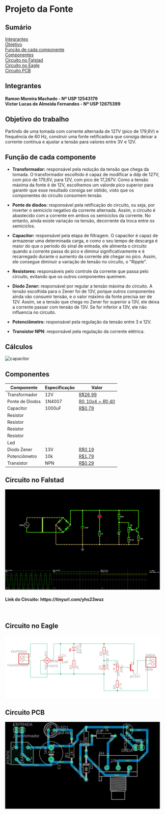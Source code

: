 # Projeto da Fonte

## Sumário
[Integrantes](#Integrantes) <br />
[Objetivo](#objetivo) <br />
[Função de cada componente](#funcao) <br />
[Componentes](#Componentes) <br />
[Circuito no Falstad](#falstad) <br />
[Circuito no Eagle](#eagle) <br />
[Circuito PCB](#pcb) <br />

## Integrantes
<h4> Ramon Moreira Machado - Nº USP 12543179 <br />
Victor Lucas de Almeida Fernandes - Nº USP 12675399 </h4>

<a name="objetivo"> </a>
## Objetivo do trabalho
Partindo de uma tomada com corrente alternada de 127V (pico de 179,6V)
e frequência de 60 Hz, construir uma fonte retificadora que consiga deixar 
a corrente contínua e ajustar a tensão para valores entre 3V e 12V.


<a name="funcao"> </a>
## Função de cada componente

* **Transformador:** 
responsável pela redução da tensão que chega da tomada. O transformador
escolhido é capaz de modificar a ddp de 127V, com pico de 179,6V, para 12V, com pico de 17,287V. Como a tensão máxima 
da fonte é de 12V, escolhemos um valorde pico superior para garantir que esse resultado
consiga ser obtido, visto que os componentes do circuito consomem tensão.

* **Ponte de diodos:** 
responsável pela retificação do circuito, ou seja, por inverter o 
semiciclo negativo da corrente alternada. Assim, o circuito é abastecido com a corrente 
em ambos os semiciclos da corrente. No entanto, ainda existe variação na tensão, decorrente
da troca entre os semiciclos.

* **Capacitor:** 
responsável pela etapa de filtragem. 
O capacitor é capaz de armazenar uma determinada carga, e como o seu tempo de descarga é maior
do que o período do sinal de entrada, ele alimenta o circuito quando a corrente passa do pico e diminui 
significativamente e é recarregado durante o aumento da corrente até chegar no pico. 
Assim, ele consegue diminuir a variação de tensão no circuito, o "Ripple".

* **Resistores:**
responsáveis pelo controle da corrente que passa pelo circuito, 
evitando que os outros componentes queimem.

* **Diodo Zener:**
responsável por regular a tensão máxima do circuito. A tensão escolhida para o Zener foi de 13V, porque 
outros componentes ainda vão consumir tensão, e o valor máximo da fonte precisa ser de 12V. 
Assim, se a tensão que chega no Zener for superior a 13V, ele deixa a corrente passar com tensão de 13V.
Se for inferior a 13V, ele não influencia no circuito.

* **Potenciômetro:**
responsável pela regulação da tensão entre 3 e 12V.

* **Transistor NPN**:
responsável pela regulação da corrente elétrica.

## Cálculos
![capacitor](https://user-images.githubusercontent.com/87901904/127382407-2d539f91-ec64-4b7b-adc1-0101e070e740.png)

## Componentes

| Componente | Especificação | Valor |
| --- | --- | --- |
| Transformador | 12V | [R$26,99][transformador]|`R$ x`|
| Ponte de Diodos | 1N4007 | [R$0,10 x 4 = R$0,40][diodos] | |
| Capacitor | 1000uF | [R$0,79][capacitor] | |
| Resistor | | | |
| Resistor | | | |
| Resistor | | | |
| Resistor | | | |
| Led | | | |
| Diodo Zener | 13V | [R$0,19][zener]| |
| Potenciômetro | 10k | [R$1,79][potenciometro] | |
| Transistor | NPN | [R$0,29][npn]| |

[transformador]: https://produto.mercadolivre.com.br/MLB-989883391-transformador-trafo-1212v-200ma-bivolt-eletronica-eletrica-_JM?quantity=1#position=1&type=item&tracking_id=9abf8c61-6492-4e02-bb1d-d1a22f9b055d
[diodos]: https://www.baudaeletronica.com.br/diodo-1n4007.html
[capacitor]: https://www.baudaeletronica.com.br/capacitor-eletrolitico-1000uf-25v.html?gclid=CjwKCAjwgISIBhBfEiwALE19SV9PtG2yy8U5UN-H_dH_FWmCW822ftNFBUs8vyb2IieIiflBTjFcrRoCpP0QAvD_BwE
[zener]: https://www.baudaeletronica.com.br/diodo-zener-1n4743-13v-1w.html?gclid=CjwKCAjwgISIBhBfEiwALE19SRW7bm8yXdRT0GTHfEzPJIUN8f9VPnWAHMp7ED1Eef8v-AIL5G_f7RoC4P0QAvD_BwE
[potenciometro]: https://www.baudaeletronica.com.br/potenciometro-linear-de-10k-10000.html?gclid=CjwKCAjwgISIBhBfEiwALE19SfFnNJtX0-Vd7lZdZ-2e183X3vlfUzLg71sWm2MVyKX1NRZIPBpZ1BoC5EsQAvD_BwE
[npn]: https://www.baudaeletronica.com.br/transistor-npn-2n2222.html?gclid=CjwKCAjwgISIBhBfEiwALE19SU9pQN6ihh4v9VTW-1ot3MlpanbD9w5BCGmXj4O_K-mzTs0KxVAMlRoClfwQAvD_BwE

<a name="falstad"> </a>
## Circuito no Falstad
![Circuito Falstad](falstad.png)
<h4>Link do Circuito: https://tinyurl.com/yhs23wuz</h4>
<br \>

<a name="eagle"> </a>
## Circuito no Eagle
![Circuito Eagle](circuitoEagle.png)

<a name="pcb"> </a>
## Circuito PCB
![Circuito PCB](pcb.png)
